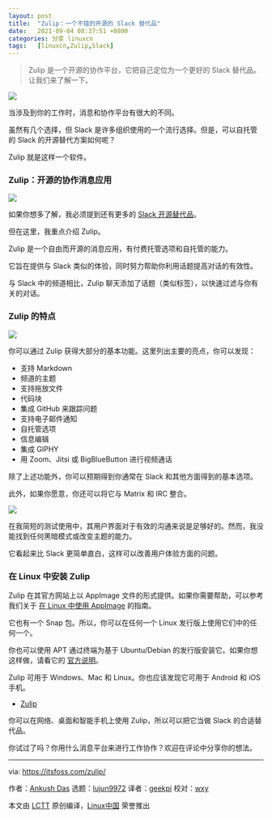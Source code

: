 ```yaml
---
layout: post
title:	"Zulip：一个不错的开源的 Slack 替代品"
date:	2021-09-04 08:37:51 +0800 
categories:	分享 linuxcn 
tags:	[linuxcn,Zulip,Slack]
---
```




> 
> Zulip 是一个开源的协作平台，它把自己定位为一个更好的 Slack 替代品。让我们来了解一下。
> 
> 
> 


![](/Asserts/Images//attachment/album/202109/04/083746lbheeynx13jmn3xn.jpg)


当涉及到你的工作时，消息和协作平台有很大的不同。


虽然有几个选择，但 Slack 是许多组织使用的一个流行选择。但是，可以自托管的 Slack 的开源替代方案如何呢？


Zulip 就是这样一个软件。


### Zulip：开源的协作消息应用


![](/Asserts/Images//attachment/album/202109/04/083751q5f4nc4o5c33cwnk.png)


如果你想多了解，我必须提到还有更多的 [Slack 开源替代品](https://itsfoss.com/open-source-slack-alternative/)。


但在这里，我重点介绍 Zulip。


Zulip 是一个自由而开源的消息应用，有付费托管选项和自托管的能力。


它旨在提供与 Slack 类似的体验，同时努力帮助你利用话题提高对话的有效性。


与 Slack 中的频道相比，Zulip 聊天添加了话题（类似标签），以快速过滤与你有关的对话。


### Zulip 的特点


![](/Asserts/Images//attachment/album/202109/04/083751flh8l5j818j8gby2.png)


你可以通过 Zulip 获得大部分的基本功能。这里列出主要的亮点，你可以发现：


* 支持 Markdown
* 频道的主题
* 支持拖放文件
* 代码块
* 集成 GitHub 来跟踪问题
* 支持电子邮件通知
* 自托管选项
* 信息编辑
* 集成 GIPHY
* 用 Zoom、Jitsi 或 BigBlueButton 进行视频通话


除了上述功能外，你可以预期得到你通常在 Slack 和其他方面得到的基本选项。


此外，如果你愿意，你还可以将它与 Matrix 和 IRC 整合。


![](/Asserts/Images//attachment/album/202109/04/083751yr3yltmwl6ttd8lr.png)


在我简短的测试使用中，其用户界面对于有效的沟通来说是足够好的。然而，我没能找到任何黑暗模式或改变主题的能力。


它看起来比 Slack 更简单直白，这样可以改善用户体验方面的问题。


### 在 Linux 中安装 Zulip


Zulip 在其官方网站上以 AppImage 文件的形式提供。如果你需要帮助，可以参考我们关于 [在 Linux 中使用 AppImage](https://itsfoss.com/use-appimage-linux/) 的指南。


它也有一个 Snap 包。所以，你可以在任何一个 Linux 发行版上使用它们中的任何一个。


你也可以使用 APT 通过终端为基于 Ubuntu/Debian 的发行版安装它。如果你想这样做，请看它的 [官方说明](https://zulip.com/help/desktop-app-install-guide)。


Zulip 可用于 Windows、Mac 和 Linux。你也应该发现它可用于 Android 和 iOS 手机。


* [Zulip](https://zulip.com/)


你可以在网络、桌面和智能手机上使用 Zulip，所以可以把它当做 Slack 的合适替代品。


你试过了吗？你用什么消息平台来进行工作协作？欢迎在评论中分享你的想法。




---


via: <https://itsfoss.com/zulip/>


作者：[Ankush Das](https://itsfoss.com/author/ankush/) 选题：[lujun9972](https://github.com/lujun9972) 译者：[geekpi](https://github.com/geekpi) 校对：[wxy](https://github.com/wxy)


本文由 [LCTT](https://github.com/LCTT/TranslateProject) 原创编译，[Linux中国](https://linux.cn/) 荣誉推出
